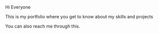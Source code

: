 Hi Everyone

This is my portfolio where you get to know about my skills and projects

You can also reach me through this.
